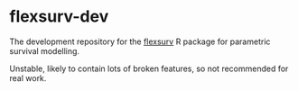 flexsurv-dev
============

The development repository for the [flexsurv](http://cran.r-project.org/package=flexsurv) R package for parametric survival modelling.

Unstable, likely to contain lots of broken features, so not recommended for real work. 
